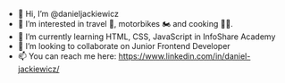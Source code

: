 - 👋 Hi, I’m @danieljackiewicz
- 👀 I’m interested in travel :compass:, motorbikes :motorcycle: and cooking :man_cook:. 
- 🌱 I’m currently learning HTML, CSS, JavaScript in InfoShare Academy
- 💞️ I’m looking to collaborate on Junior Frontend Developer
- 📫 You can reach me here: https://www.linkedin.com/in/daniel-jackiewicz/

<!---
danieljackiewicz/danieljackiewicz is a ✨ special ✨ repository because its `README.md` (this file) appears on your GitHub profile.
You can click the Preview link to take a look at your changes.
--->
